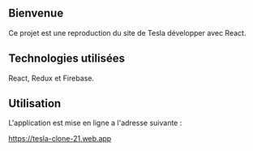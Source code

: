 ## Bienvenue

Ce projet est une reproduction du site de Tesla développer avec React.

## Technologies utilisées

React, Redux et Firebase.

## Utilisation

L'application est mise en ligne a l'adresse suivante :

https://tesla-clone-21.web.app
